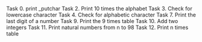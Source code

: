 Task 0. print _putchar
Task 2. Print 10 times the alphabet
Task 3. Check for lowercase character
Task 4. Check for alphabetic character
Task 7. Print the last digit of a number
Task 9. Print the 9 times table
Task 10. Add two integers
Task 11. Print natural numbers from n to 98
Task 12. Print n times table
